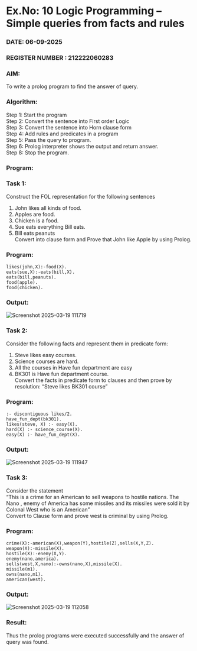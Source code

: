 # Ex.No: 10  Logic Programming –  Simple queries from facts and rules
### DATE: 06-09-2025                                                                            
### REGISTER NUMBER : 212222060283
### AIM: 
To write a prolog program to find the answer of query. 
###  Algorithm:
 Step 1: Start the program <br> 
 Step 2: Convert the sentence into First order Logic  <br> 
 Step 3:  Convert the sentence into Horn clause form  <br> 
 Step 4: Add rules and predicates in a program   <br> 
 Step 5:  Pass the query to program. <br> 
 Step 6: Prolog interpreter shows the output and return answer. <br> 
 Step 8:  Stop the program.
### Program:
### Task 1:
Construct the FOL representation for the following sentences <br> 
1.	John likes all kinds of food.  <br> 
2.	Apples are food.  <br> 
3.	Chicken is a food.  <br> 
4.	Sue eats everything Bill eats. <br> 
5.	 Bill eats peanuts  <br> 
   Convert into clause form and Prove that John like Apple by using Prolog. <br> 
### Program:
```
likes(john,X):-food(X).
eats(sue,X):-eats(bill,X).
eats(bill,peanuts).
food(apple).
food(chicken).
```

### Output:
![Screenshot 2025-03-19 111719](https://github.com/user-attachments/assets/50998768-9e43-4624-aae3-6985b66518c6)

### Task 2:
Consider the following facts and represent them in predicate form: <br>              
1.	Steve likes easy courses. <br> 
2.	Science courses are hard. <br> 
3. All the courses in Have fun department are easy <br> 
4. BK301 is Have fun department course.<br> 
Convert the facts in predicate form to clauses and then prove by resolution: “Steve likes BK301 course”<br> 

### Program:
```
:- discontiguous likes/2.
have_fun_dept(bk301). 
likes(steve, X) :- easy(X).
hard(X) :- science_course(X).  
easy(X) :- have_fun_dept(X).
```

### Output:
![Screenshot 2025-03-19 111947](https://github.com/user-attachments/assets/79df4021-a042-4870-be59-9280b29661cd)

### Task 3:
Consider the statement <br> 
“This is a crime for an American to sell weapons to hostile nations. The Nano , enemy of America has some missiles and its missiles were sold it by Colonal West who is an American” <br> 
Convert to Clause form and prove west is criminal by using Prolog.<br> 
### Program:
```
crime(X):-american(X),weapon(Y),hostile(Z),sells(X,Y,Z).
weapon(X):-missile(X).
hostile(X):-enemy(X,Y).
enemy(nano,america).
sells(west,X,nano):-owns(nano,X),missile(X).
missile(m1).
owns(nano,m1).
american(west).
```

### Output:
![Screenshot 2025-03-19 112058](https://github.com/user-attachments/assets/8f85793e-58fe-4466-8d89-43cd95c8adb0)

### Result:
Thus the prolog programs were executed successfully and the answer of query was found.

